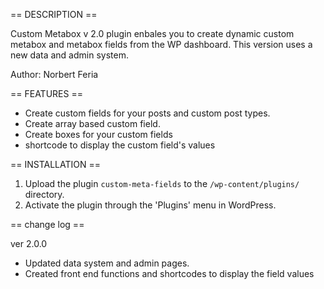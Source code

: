 == DESCRIPTION ==

Custom Metabox v 2.0 plugin enbales you to create dynamic custom metabox and metabox fields from the WP dashboard. This version uses a new data and admin system.

Author: Norbert Feria

== FEATURES ==

- Create custom fields for your posts and custom post types.
- Create array based custom field.
- Create boxes for your custom fields
- shortcode to display the custom field's values

== INSTALLATION ==

1. Upload the plugin `custom-meta-fields` to the `/wp-content/plugins/` directory.
2. Activate the plugin through the 'Plugins' menu in WordPress.


== change log ==

ver 2.0.0
- Updated data system and admin pages.
- Created front end functions and shortcodes to display the field values

